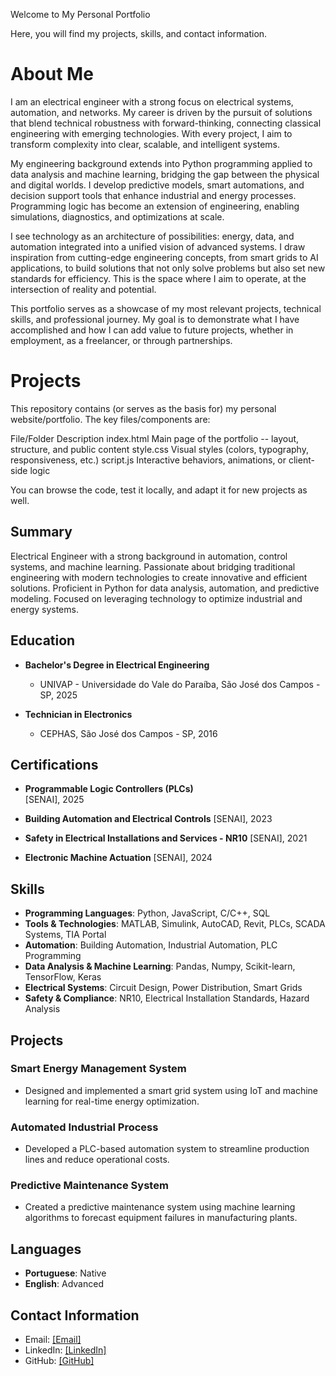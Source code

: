 Welcome to My Personal Portfolio

Here, you will find my projects, skills, and contact information.

# About Me

I am an electrical engineer with a strong focus on electrical systems, automation, and networks. My career is driven by the pursuit of solutions that blend technical robustness with forward-thinking, connecting classical engineering with emerging technologies. With every project, I aim to transform complexity into clear, scalable, and intelligent systems.

My engineering background extends into Python programming applied to data analysis and machine learning, bridging the gap between the physical and digital worlds. I develop predictive models, smart automations, and decision support tools that enhance industrial and energy processes. Programming logic has become an extension of engineering, enabling simulations, diagnostics, and optimizations at scale.

I see technology as an architecture of possibilities: energy, data, and automation integrated into a unified vision of advanced systems. I draw inspiration from cutting-edge engineering concepts, from smart grids to AI applications, to build solutions that not only solve problems but also set new standards for efficiency. This is the space where I aim to operate, at the intersection of reality and potential.

This portfolio serves as a showcase of my most relevant projects, technical skills, and professional journey. My goal is to demonstrate what I have accomplished and how I can add value to future projects, whether in employment, as a freelancer, or through partnerships.

# Projects

This repository contains (or serves as the basis for) my personal website/portfolio. The key files/components are:

File/Folder	Description
index.html	Main page of the portfolio -- layout, structure, and public content
style.css	Visual styles (colors, typography, responsiveness, etc.)
script.js	Interactive behaviors, animations, or client-side logic

You can browse the code, test it locally, and adapt it for new projects as well.

## Summary
Electrical Engineer with a strong background in automation, control systems, and machine learning. Passionate about bridging traditional engineering with modern technologies to create innovative and efficient solutions. Proficient in Python for data analysis, automation, and predictive modeling. Focused on leveraging technology to optimize industrial and energy systems.

## Education
- **Bachelor's Degree in Electrical Engineering**
  - UNIVAP - Universidade do Vale do Paraíba, São José dos Campos - SP, 2025
  
- **Technician in Electronics**
  - CEPHAS, São José dos Campos - SP, 2016

## Certifications
- **Programmable Logic Controllers (PLCs)**  
  [SENAI], 2025
  
- **Building Automation and Electrical Controls**
  [SENAI], 2023
  
- **Safety in Electrical Installations and Services - NR10**
  [SENAI], 2021

- **Electronic Machine Actuation**
  [SENAI], 2024

## Skills
- **Programming Languages**: Python, JavaScript, C/C++, SQL
- **Tools & Technologies**: MATLAB, Simulink, AutoCAD, Revit, PLCs, SCADA Systems, TIA Portal
- **Automation**: Building Automation, Industrial Automation, PLC Programming
- **Data Analysis & Machine Learning**: Pandas, Numpy, Scikit-learn, TensorFlow, Keras
- **Electrical Systems**: Circuit Design, Power Distribution, Smart Grids
- **Safety & Compliance**: NR10, Electrical Installation Standards, Hazard Analysis


## Projects

### Smart Energy Management System
- Designed and implemented a smart grid system using IoT and machine learning for real-time energy optimization.

### Automated Industrial Process
- Developed a PLC-based automation system to streamline production lines and reduce operational costs.

### Predictive Maintenance System
- Created a predictive maintenance system using machine learning algorithms to forecast equipment failures in manufacturing plants.

## Languages
- **Portuguese**: Native
- **English**: Advanced

## Contact Information
- Email: [[Email]](amorimdutra.carlos@gmail.com)
- LinkedIn: [[LinkedIn]](https://www.linkedin.com/in/dutracarlos/)
- GitHub: [[GitHub]](https://github.com/CarlosDutra740)
